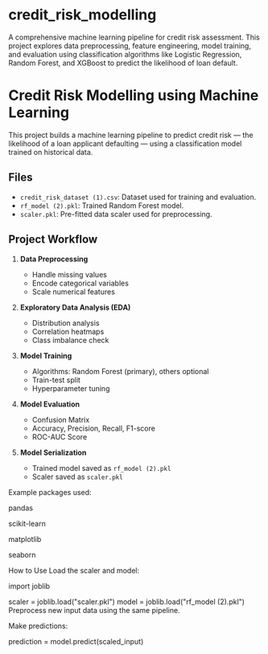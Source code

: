 # credit_risk_modelling
A comprehensive machine learning pipeline for credit risk assessment. This project explores data preprocessing, feature engineering, model training, and evaluation using classification algorithms like Logistic Regression, Random Forest, and XGBoost to predict the likelihood of loan default.

# Credit Risk Modelling using Machine Learning

This project builds a machine learning pipeline to predict credit risk — the likelihood of a loan applicant defaulting — using a classification model trained on historical data.

## Files

- `credit_risk_dataset (1).csv`: Dataset used for training and evaluation.
- `rf_model (2).pkl`: Trained Random Forest model.
- `scaler.pkl`: Pre-fitted data scaler used for preprocessing.

## Project Workflow

1. **Data Preprocessing**
   - Handle missing values
   - Encode categorical variables
   - Scale numerical features

2. **Exploratory Data Analysis (EDA)**
   - Distribution analysis
   - Correlation heatmaps
   - Class imbalance check

3. **Model Training**
   - Algorithms: Random Forest (primary), others optional
   - Train-test split
   - Hyperparameter tuning

4. **Model Evaluation**
   - Confusion Matrix
   - Accuracy, Precision, Recall, F1-score
   - ROC-AUC Score

5. **Model Serialization**
   - Trained model saved as `rf_model (2).pkl`
   - Scaler saved as `scaler.pkl`

Example packages used:

pandas

scikit-learn

matplotlib

seaborn

How to Use
Load the scaler and model:

import joblib

scaler = joblib.load("scaler.pkl")
model = joblib.load("rf_model (2).pkl")
Preprocess new input data using the same pipeline.

Make predictions:

prediction = model.predict(scaled_input)
